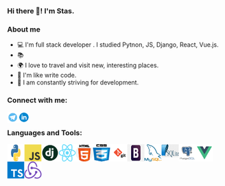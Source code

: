 ### Hi there 👋! I'm Stas.

### About me

- 💻 I'm full stack developer . I studied Pytnon, JS, Django, React, Vue.js.
- 📚 
- 🌍 I love to travel and visit new, interesting places.
- 🤩 I'm like write code.
- 🤔 I am constantly striving for development.

### Connect with me:

[<img align="left" alt="Pepperhotmsk | Telegram" width="26px" src="icons/telegram.jpg">][telegram]
[<img align="left" alt="Pepperhotmsk | Linkedin" width="26px" src="icons/linkedin.png">][linkedin]

<br />

### Languages and Tools:

<img align="left" alt="Python" width="40" height="40" src="icons/python.png" />
<img align="left" alt="JavaScript" width="40" height="40" src="icons/js.png" />
<img align="left" alt="Django" width="40" height="40" src="icons/django.png" />
<img align="left" alt="React" width="40" height="40" src="icons/react.png" />
<img align="left" alt="HTML" width="40"  height="40" src="icons/html5.png" />
<img align="left" alt="CSS" width="40" height="40" src="icons/css3.png" />
<img align="left" alt="Git" width="40" height="40" src="icons/git.png" />
<img align="left" alt="Bootstrap" width="40" height="40" src="icons/bootstrap.png" />
<img align="left" alt="MySQL" width="40" height="40" src="icons/mysql.png" />
<img align="left" alt="SQLite" width="40" height="30" src="icons/sqlite.jpg" />
<img align="left" alt="PostgreSQL" width="40" height="40" src="icons/postgresql.png" />
<img align="left" alt="Vue.js" width="40" height="40" src="icons/vue.png" />
<img align="left" alt="TS" width="40" height="40" src="icons/tspng.png" />
<img align="left" alt="Redux" width="40" height="40" src="icons/redux.png" />

<br />

[telegram]: https://t.me/pepperhotmsk
[linkedin]: https://www.linkedin.com/in/stanislav-ocunev-203106238/
